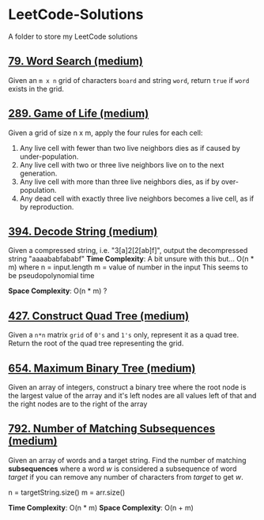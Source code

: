 # LeetCode-Solutions

A folder to store my LeetCode solutions

## [79. Word Search (medium)](https://leetcode.com/problems/word-search/)
Given an `m x n` grid of characters `board` and string `word`, return `true` if `word` exists in the grid. 


## [289. Game of Life (medium)](https://leetcode.com/problems/game-of-life/)
Given a grid of size n x m, apply the four rules for each cell:
1. Any live cell with fewer than two live neighbors dies as if caused by under-population.
2. Any live cell with two or three live neighbors live on to the next generation.
3. Any live cell with more than three live neighbors dies, as if by over-population.
4. Any dead cell with exactly three live neighbors becomes a live cell, as if by reproduction. 

## [394. Decode String (medium)](https://leetcode.com/problems/decode-string/)

Given a compressed string, i.e. "3[a]2[2[ab]f]", output the decompressed string "aaaababfababf"
**Time Complexity**: A bit unsure with this but... O(n \* m) where
n = input.length
m = value of number in the input
This seems to be pseudopolynomial time

**Space Complexity**: O(n \* m) ?

## [427. Construct Quad Tree (medium)](https://leetcode.com/problems/construct-quad-tree/)
Given a `n*n` matrix `grid` of `0's` and `1's` only, represent it as a quad tree. Return the root of the quad tree representing the grid. 

## [654. Maximum Binary Tree (medium)](https://leetcode.com/problems/maximum-binary-tree/)

Given an array of integers, construct a binary tree where the root node is the largest value
of the array and it's left nodes are all values left of that and the right nodes are to the right of
the array

## [792. Number of Matching Subsequences (medium)](https://leetcode.com/problems/number-of-matching-subsequences/)

Given an array of words and a target string. Find the number of matching **subsequences** where a word _w_ is considered a subsequence of word _target_ if you can remove any number of characters from _target_ to get _w_.

n = targetString.size()
m = arr.size()

**Time Complexity**: O(n \* m)
**Space Complexity**: O(n + m)
